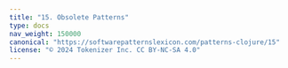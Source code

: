 ```yaml
---
title: "15. Obsolete Patterns"
type: docs
nav_weight: 150000
canonical: "https://softwarepatternslexicon.com/patterns-clojure/15"
license: "© 2024 Tokenizer Inc. CC BY-NC-SA 4.0"
---
```


